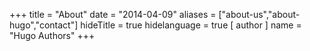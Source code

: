 +++
title = "About"
date = "2014-04-09"
aliases = ["about-us","about-hugo","contact"]
hideTitle = true
hidelanguage = true
[ author ]
  name = "Hugo Authors"
+++